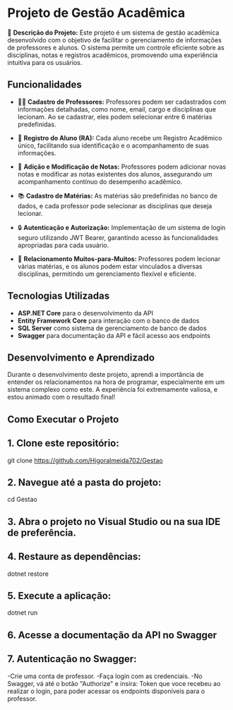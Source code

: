# Projeto de Gestão Acadêmica

🚀 **Descrição do Projeto:**
Este projeto é um sistema de gestão acadêmica desenvolvido com o objetivo de facilitar o gerenciamento de informações de professores e alunos. O sistema permite um controle eficiente sobre as disciplinas, notas e registros acadêmicos, promovendo uma experiência intuitiva para os usuários.

## Funcionalidades

- 👩‍🏫 **Cadastro de Professores:** Professores podem ser cadastrados com informações detalhadas, como nome, email, cargo e disciplinas que lecionam. Ao se cadastrar, eles podem selecionar entre 6 matérias predefinidas.

- 🔢 **Registro do Aluno (RA):** Cada aluno recebe um Registro Acadêmico único, facilitando sua identificação e o acompanhamento de suas informações.

- 📝 **Adição e Modificação de Notas:** Professores podem adicionar novas notas e modificar as notas existentes dos alunos, assegurando um acompanhamento contínuo do desempenho acadêmico.

- 📚 **Cadastro de Matérias:** As matérias são predefinidas no banco de dados, e cada professor pode selecionar as disciplinas que deseja lecionar.

- 🔒 **Autenticação e Autorização:** Implementação de um sistema de login seguro utilizando JWT Bearer, garantindo acesso às funcionalidades apropriadas para cada usuário.

- 🔗 **Relacionamento Muitos-para-Muitos:** Professores podem lecionar várias matérias, e os alunos podem estar vinculados a diversas disciplinas, permitindo um gerenciamento flexível e eficiente.

## Tecnologias Utilizadas

- **ASP.NET Core** para o desenvolvimento da API
- **Entity Framework Core** para interação com o banco de dados
- **SQL Server** como sistema de gerenciamento de banco de dados
- **Swagger** para documentação da API e fácil acesso aos endpoints

## Desenvolvimento e Aprendizado

Durante o desenvolvimento deste projeto, aprendi a importância de entender os relacionamentos na hora de programar, especialmente em um sistema complexo como este. A experiência foi extremamente valiosa, e estou animado com o resultado final!

## Como Executar o Projeto

## 1. Clone este repositório:
git clone https://github.com/Higoralmeida702/Gestao

## 2. Navegue até a pasta do projeto:
cd Gestao

## 3. Abra o projeto no Visual Studio ou na sua IDE de preferência.

## 4. Restaure as dependências:
dotnet restore

## 5. Execute a aplicação:
dotnet run

## 6. Acesse a documentação da API no Swagger

## 7. Autenticação no Swagger:
-Crie uma conta de professor.
-Faça login com as credenciais.
-No Swagger, vá até o botão "Authorize" e insira:
Token que voce recebeu ao realizar o login, para poder acessar os endpoints disponíveis para o professor.
